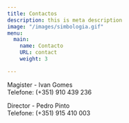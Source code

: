 ```yaml
---
title: Contactos
description: this is meta description
image: "/images/simbologia.gif"
menu:
  main:
    name: Contacto
    URL: contact
    weight: 3

---
```

Magister - Ivan Gomes  
Telefone: (+351) 910 439 236

Director - Pedro Pinto  
Telefone: (+351) 915 410 003